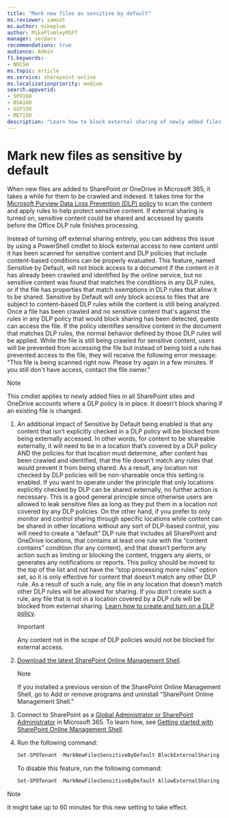 ```yaml
---
title: "Mark new files as sensitive by default"
ms.reviewer: samust
ms.author: mikeplum
author: MikePlumleyMSFT
manager: serdars
recommendations: true
audience: Admin
f1.keywords:
- NOCSH
ms.topic: article
ms.service: sharepoint-online
ms.localizationpriority: medium
search.appverid:
- SPO160
- BSA160
- GSP150
- MET150
description: "Learn how to block external sharing of newly added files."
---
```


# Mark new files as sensitive by default

When new files are added to SharePoint or OneDrive in Microsoft 365, it takes a while for them to be crawled and indexed. It takes time for the [Microsoft Purview Data Loss Prevention (DLP) policy](/microsoft-365/compliance/dlp-learn-about-dlp) to scan the content and apply rules to help protect sensitive content. If external sharing is turned on, sensitive content could be shared and accessed by guests before the Office DLP rule finishes processing.

Instead of turning off external sharing entirely, you can address this issue by using a PowerShell cmdlet to block external access to new content until it has been scanned for sensitive content and DLP policies that include content-based conditions can be properly evaluated. This feature, named Sensitive by Default, will not block access to a document if the content in it has already been crawled and identified by the online service, but no sensitive content was found that matches the conditions in any DLP rules, or if the file has properties that match exemptions in DLP rules that allow it to be shared. Sensitive by Default will only block access to files that are subject to content-based DLP rules while the content is still being analyzed. Once a file has been crawled and no sensitive content that's against the rules in any DLP policy that would block sharing has been detected, guests can access the file. If the policy identifies sensitive content in the document that matches DLP rules, the normal behavior defined by those DLP rules will be applied. While the file is still being crawled for sensitive content, users will be prevented from accessing the file but instead of being told a rule has prevented access to the file, they will receive the following error message: "This file is being scanned right now. Please try again in a few minutes. If you still don't have access, contact the file owner."

> [!NOTE]
> This cmdlet applies to newly added files in all SharePoint sites and OneDrive accounts where a DLP policy is in place. It doesn't block sharing if an existing file is changed.

1. An additional impact of Sensitive by Default being enabled is that any content that isn't explicitly checked in a DLP policy will be blocked from being externally accessed. In other words, for content to be shareable externally, it will need to be in a location that’s covered by a DLP policy AND the policies for that location must determine, after content has been crawled and identified, that the file doesn’t match any rules that would prevent it from being shared. As a result, any location not checked by DLP policies will be non-shareable once this setting is enabled. If you want to operate under the principle that only locations explicitly checked by DLP can be shared externally, no further action is necessary. This is a good general principle since otherwise users are allowed to leak sensitive files as long as they put them in a location not covered by any DLP policies. On the other hand, if you prefer to only monitor and control sharing through specific locations while content can be shared in other locations without any sort of DLP-based control, you will need to create a “default” DLP rule that includes all SharePoint and OneDrive locations, that contains at least one rule with the “content contains” condition (for any content), and that doesn’t perform any action such as limiting or blocking the content, triggers any alerts, or generates any notifications or reports. This policy should be moved to the top of the list and not have the “stop processing more rules” option set, so it is only effective for content that doesn’t match any other DLP rule. As a result of such a rule, any file in any location that doesn’t match other DLP rules will be allowed for sharing. If you don’t create such a rule, any file that is not in a location covered by a DLP rule will be blocked from external sharing. [Learn how to create and turn on a DLP policy](/microsoft-365/compliance/create-test-tune-dlp-policy).

    > [!IMPORTANT]
    > Any content not in the scope of DLP policies would not be blocked for external access.

2. [Download the latest SharePoint Online Management Shell](https://go.microsoft.com/fwlink/p/?LinkId=255251).

    > [!NOTE]
    > If you installed a previous version of the SharePoint Online Management Shell, go to Add or remove programs and uninstall "SharePoint Online Management Shell."

3. Connect to SharePoint as a [Global Administrator or SharePoint Administrator](./sharepoint-admin-role.md) in Microsoft 365. To learn how, see [Getting started with SharePoint Online Management Shell](/powershell/sharepoint/sharepoint-online/connect-sharepoint-online).

4. Run the following command:
  
    ```PowerShell
    Set-SPOTenant -MarkNewFilesSensitiveByDefault BlockExternalSharing 
    ```

    To disable this feature, run the following command:

    ```powershell
    Set-SPOTenant -MarkNewFilesSensitiveByDefault AllowExternalSharing
    ```

> [!NOTE]
> It might take up to 60 minutes for this new setting to take effect.
